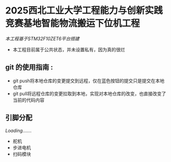 # 2025西北工业大学工程能力与创新实践竞赛基地智能物流搬运下位机工程

*本工程基于STM32F10ZET6平台搭建*
- 本工程目前属于公共状态，并未设置私有，因为真的很烂
## git 的使用指南 : 
- git push将本地仓库的变更提交到远程，仅在蓝色按钮的提交只是提交在本地仓库
- git pull将远程仓库的变更拉取到本地，实现对本地仓库的改变，也直接改变了当前的代码内容
## 引脚分配
*Loading.......*
- 舵机
- 步进电机
- 扫码模块
